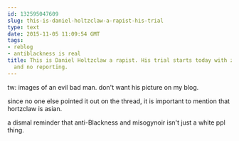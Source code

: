```yaml
---
id: 132595047609
slug: this-is-daniel-holtzclaw-a-rapist-his-trial
type: text
date: 2015-11-05 11:09:54 GMT
tags:
- reblog
- antiblackness is real
title: This is Daniel Holtzclaw a rapist. His trial starts today with zero headlines
  and no reporting.
---
```

tw: images of an evil bad man. don't want his picture on my blog.

since no one else pointed it out on the thread, it is important to mention that hortzclaw is asian.

a dismal reminder that anti-Blackness and misogynoir isn't just a white ppl thing.